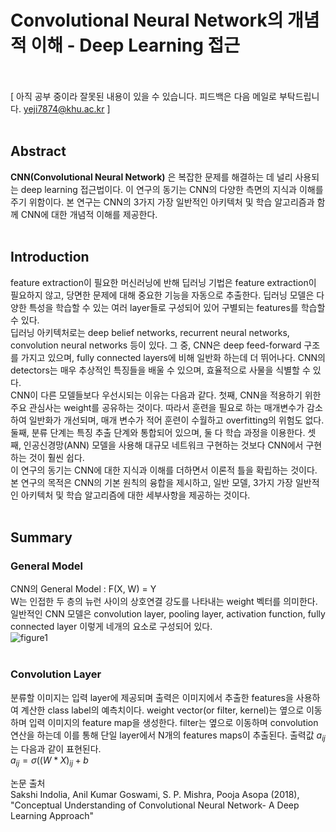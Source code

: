 # Convolutional Neural Network의 개념적 이해 - Deep Learning 접근 <br><br>

[ 아직 공부 중이라 잘못된 내용이 있을 수 있습니다. 피드백은 다음 메일로 부탁드립니다. yeji7874@khu.ac.kr ] <br><br>

## Abstract <br>
**CNN(Convolutional Neural Network)** 은 복잡한 문제를 해결하는 데 널리 사용되는 deep learning 접근법이다. 
이 연구의 동기는 CNN의 다양한 측면의 지식과 이해를 주기 위함이다. 
본 연구는 CNN의 3가지 가장 일반적인 아키텍처 및 학습 알고리즘과 함께 CNN에 대한 개념적 이해를 제공한다. <br><br>

## Introduction <br>
feature extraction이 필요한 머신러닝에 반해 딥러닝 기법은 feature extraction이 필요하지 않고, 당면한 문제에 대해 중요한 기능을 자동으로 추출한다.
딥러닝 모델은 다양한 특성을 학습할 수 있는 여러 layer들로 구성되어 있어 구별되는 features를 학습할 수 있다. <br>
딥러닝 아키텍처로는 deep belief networks, recurrent neural networks, convolution neural networks 등이 있다.
그 중, CNN은 deep feed-forward 구조를 가지고 있으며, fully connected layers에 비해 일반화 하는데 더 뛰어나다.
CNN의 detectors는 매우 추상적인 특징들을 배울 수 있으며, 효율적으로 사물을 식별할 수 있다. <br>
CNN이 다른 모델들보다 우선시되는 이유는 다음과 같다. 
첫째, CNN을 적용하기 위한 주요 관심사는 weight를 공유하는 것이다. 
따라서 훈련을 필요로 하는 매개변수가 감소하여 일반화가 개선되며, 매개 변수가 적어 훈련이 수월하고 overfitting의 위험도 없다.
둘째, 분류 단계는 특징 추출 단계와 통합되어 있으며, 둘 다 학습 과정을 이용한다. 
셋째, 인공신경망(ANN) 모델을 사용해 대규모 네트워크 구현하는 것보다 CNN에서 구현하는 것이 훨씬 쉽다. <br>
이 연구의 동기는 CNN에 대한 지식과 이해를 더하면서 이론적 틀을 확립하는 것이다. 
본 연구의 목적은 CNN의 기본 원칙의 융합을 제시하고, 일반 모델, 3가지 가장 일반적인 아키텍처 및 학습 알고리즘에 대한 세부사항을 제공하는 것이다. <br><br>

## Summary <br>
### General Model <br>
CNN의 General Model : F(X, W) = Y <br>
W는 인접한 두 층의 뉴런 사이의 상호연결 강도를 나타내는 weight 벡터를 의미한다. 일반적인 CNN 모델은 convolution layer, pooling layer, activation function, fully connected layer 이렇게 네개의 요소로 구성되어 있다. <br>
![figure1](https://user-images.githubusercontent.com/57740560/93219569-75ba5900-f7a6-11ea-9840-e2a543a8ad35.png) <br><br>

### Convolution Layer
분류할 이미지는 입력 layer에 제공되며 출력은 이미지에서 추출한 features을 사용하여 계산한 class label의 예측치이다. weight vector(or filter, kernel)는 옆으로 이동하며 입력 이미지의 feature map을 생성한다. filter는 옆으로 이동하며 convolution 연산을 하는데 이를 통해 단일 layer에서 N개의 features maps이 추출된다. 출력값 $a_{ij}$는 다음과 같이 표현된다. <br>
$a_{ij} = σ((W * X)_ {ij} + b$


논문 출처 <br>
Sakshi Indolia, Anil Kumar Goswami, S. P. Mishra, Pooja Asopa (2018), "Conceptual Understanding of Convolutional Neural Network- A Deep Learning Approach" <br><br>


